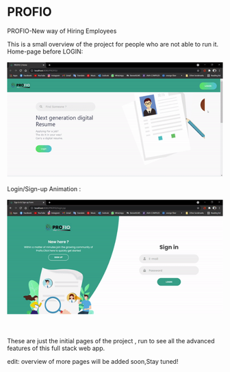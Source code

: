 # PROFIO
PROFIO-New way of Hiring Employees

This is a small overview of the project for people who are not able to run it.
<br>
Home-page before LOGIN:
<br><br>
![Image of fig 1](res/fig1.gif)
<br>
<br>
Login/Sign-up Animation : 
<br><br>
![Image of fig 2](res/fig2.gif)
<br><br><br><br>
These are just the initial pages of the project , run to see all the advanced features of this full stack web app.

edit: overview of more pages will be added soon,Stay tuned!

